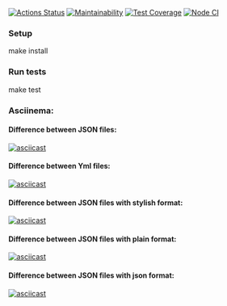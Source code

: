 [![Actions Status](https://github.com/vital0101/frontend-project-46/workflows/hexlet-check/badge.svg)](https://github.com/vital0101/frontend-project-46/actions)
[![Maintainability](https://api.codeclimate.com/v1/badges/d013af332e97d3eaad15/maintainability)](https://codeclimate.com/github/vital0101/frontend-project-46/maintainability)
[![Test Coverage](https://api.codeclimate.com/v1/badges/d013af332e97d3eaad15/test_coverage)](https://codeclimate.com/github/vital0101/frontend-project-46/test_coverage)
[![Node CI](https://github.com/vital0101/frontend-project-46/actions/workflows/nodejs.yml/badge.svg)](https://github.com/vital0101/frontend-project-46/actions/workflows/nodejs.yml/badge.svg)

### Setup  

make install

### Run tests  

make test

### Asciinema:  

#### Difference between JSON files: 

[![asciicast](https://asciinema.org/a/598375.svg)](https://asciinema.org/a/598375)

#### Difference between Yml files:

[![asciicast](https://asciinema.org/a/598376.svg)](https://asciinema.org/a/598376)

#### Difference between JSON files with stylish format:

[![asciicast](https://asciinema.org/a/598380.svg)](https://asciinema.org/a/598380)

#### Difference between JSON files with plain format:

[![asciicast](https://asciinema.org/a/598381.svg)](https://asciinema.org/a/598381)

#### Difference between JSON files with json format:

[![asciicast](https://asciinema.org/a/598382.svg)](https://asciinema.org/a/598382)

